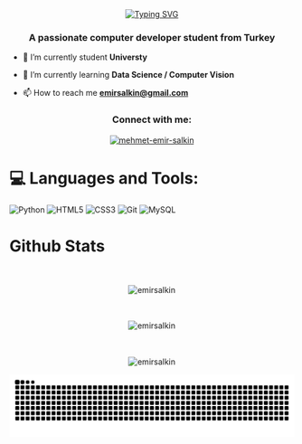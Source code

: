 <div align="center">
 <a href="https://github.com/EmirSalkin">
  <img src="https://readme-typing-svg.demolab.com?font=Fira+Code&weight=500&pause=1000&color=098D3D&center=true&vCenter=true&width=430&lines=%F0%9F%91%8B+Welcome+to+My+Profile;%F0%9F%92%BB+M.+Emir+SALKIN" alt="Typing SVG" />
 </a>
</div>


<h3 align="center">A passionate computer developer student from Turkey</h3>

- 🔭 I’m currently student **Universty**

- 🌱 I’m currently learning **Data Science / Computer Vision**

- 📫 How to reach me **emirsalkin@gmail.com**


<h3 align="center">Connect with me:</h3>
<p align="center">
<a href="https://linkedin.com/in/mehmet-emir-salkin" target="blank"><img align="center" src="https://raw.githubusercontent.com/rahuldkjain/github-profile-readme-generator/master/src/images/icons/Social/linked-in-alt.svg" alt="mehmet-emir-salkin" height="30" width="40" /></a>
</p>


# 💻 Languages and Tools:
![Python](https://img.shields.io/badge/python-3670A0?style=for-the-badge&logo=python&logoColor=ffdd54)
![HTML5](https://img.shields.io/badge/html5-%23E34F26.svg?style=for-the-badge&logo=html5&logoColor=white)
![CSS3](https://img.shields.io/badge/css3-%231572B6.svg?style=for-the-badge&logo=css3&logoColor=white)
![Git](https://img.shields.io/badge/git-%23F05033.svg?style=for-the-badge&logo=git&logoColor=white)
![MySQL](https://img.shields.io/badge/mysql-%2300f.svg?style=for-the-badge&logo=mysql&logoColor=white)




# Github Stats

 <br />
 
  <p align="center">
  <a>
      <img align="center" src="https://github-readme-stats.vercel.app/api/top-langs?username=emirsalkin&show_icons=true&locale=en&layout=compact" alt="emirsalkin"" />
  </a>
</p>

  
<br />


 
 <p align="center">
  <a>
    <img align="center" src="https://github-readme-stats.vercel.app/api?username=emirsalkin&show_icons=true&locale=en" alt="emirsalkin" width="55%" />
  </a>
</p>
 

 
 <br />
 
  
  
  <p align="center">
  <a>
    <img align="center" src="https://github-readme-streak-stats.herokuapp.com/?user=emirsalkin&" alt="emirsalkin" />
  </a>
</p>

<picture>
  <source media="(prefers-color-scheme: dark)" srcset="https://raw.githubusercontent.com/EmirSalkin/EmirSalkin/output/github-contribution-grid-snake-dark.svg">
  <source media="(prefers-color-scheme: light)" srcset="https://raw.githubusercontent.com/EmirSalkin/EmirSalkin/output/github-contribution-grid-snake.svg">
  <img alt="github contribution grid snake animation" src="https://raw.githubusercontent.com/EmirSalkin/EmirSalkin/output/github-contribution-grid-snake.svg">
</picture>

